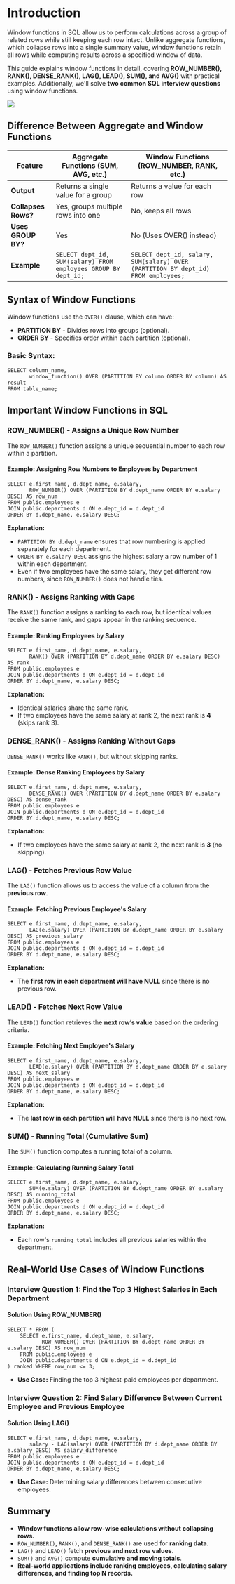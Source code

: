 # Introduction
Window functions in SQL allow us to perform calculations across a group of related rows while still keeping each row intact. Unlike aggregate functions, which collapse rows into a single summary value, window functions retain all rows while computing results across a specified window of data.

This guide explains window functions in detail, covering **ROW_NUMBER(), RANK(), DENSE_RANK(), LAG(), LEAD(), SUM(), and AVG()** with practical examples. Additionally, we'll solve **two common SQL interview questions** using window functions.

[![](https://markdown-videos-api.jorgenkh.no/youtube/gMymeinwF8A)](https://youtu.be/gMymeinwF8A)

## Difference Between Aggregate and Window Functions

| Feature                 | Aggregate Functions (SUM, AVG, etc.) | Window Functions (ROW_NUMBER, RANK, etc.) |
|-------------------------|-------------------------------------|------------------------------------------|
| **Output**              | Returns a single value for a group | Returns a value for each row            |
| **Collapses Rows?**     | Yes, groups multiple rows into one | No, keeps all rows                      |
| **Uses GROUP BY?**      | Yes                                 | No (Uses OVER() instead)                |
| **Example**            | `SELECT dept_id, SUM(salary) FROM employees GROUP BY dept_id;` | `SELECT dept_id, salary, SUM(salary) OVER (PARTITION BY dept_id) FROM employees;` |

## Syntax of Window Functions
Window functions use the `OVER()` clause, which can have:

* **PARTITION BY** - Divides rows into groups (optional).
* **ORDER BY** - Specifies order within each partition (optional).

### Basic Syntax:
```
SELECT column_name, 
       window_function() OVER (PARTITION BY column ORDER BY column) AS result
FROM table_name;
```

## Important Window Functions in SQL

### ROW_NUMBER() - Assigns a Unique Row Number
The `ROW_NUMBER()` function assigns a unique sequential number to each row within a partition.

#### Example: Assigning Row Numbers to Employees by Department
```
SELECT e.first_name, d.dept_name, e.salary,
       ROW_NUMBER() OVER (PARTITION BY d.dept_name ORDER BY e.salary DESC) AS row_num
FROM public.employees e 
JOIN public.departments d ON e.dept_id = d.dept_id
ORDER BY d.dept_name, e.salary DESC;
```

**Explanation:**
- `PARTITION BY d.dept_name` ensures that row numbering is applied separately for each department.
- `ORDER BY e.salary DESC` assigns the highest salary a row number of 1 within each department.
- Even if two employees have the same salary, they get different row numbers, since `ROW_NUMBER()` does not handle ties.

### RANK() - Assigns Ranking with Gaps
The `RANK()` function assigns a ranking to each row, but identical values receive the same rank, and gaps appear in the ranking sequence.

#### Example: Ranking Employees by Salary
```
SELECT e.first_name, d.dept_name, e.salary,
       RANK() OVER (PARTITION BY d.dept_name ORDER BY e.salary DESC) AS rank
FROM public.employees e 
JOIN public.departments d ON e.dept_id = d.dept_id
ORDER BY d.dept_name, e.salary DESC;
```

**Explanation:**
- Identical salaries share the same rank.
- If two employees have the same salary at rank 2, the next rank is **4** (skips rank 3).

### DENSE_RANK() - Assigns Ranking Without Gaps
`DENSE_RANK()` works like `RANK()`, but without skipping ranks.

#### Example: Dense Ranking Employees by Salary
```
SELECT e.first_name, d.dept_name, e.salary,
       DENSE_RANK() OVER (PARTITION BY d.dept_name ORDER BY e.salary DESC) AS dense_rank
FROM public.employees e 
JOIN public.departments d ON e.dept_id = d.dept_id
ORDER BY d.dept_name, e.salary DESC;
```

**Explanation:**
- If two employees have the same salary at rank 2, the next rank is **3** (no skipping).

### LAG() - Fetches Previous Row Value
The `LAG()` function allows us to access the value of a column from the **previous row**.

#### Example: Fetching Previous Employee's Salary
```
SELECT e.first_name, d.dept_name, e.salary,
       LAG(e.salary) OVER (PARTITION BY d.dept_name ORDER BY e.salary DESC) AS previous_salary
FROM public.employees e 
JOIN public.departments d ON e.dept_id = d.dept_id
ORDER BY d.dept_name, e.salary DESC;
```

**Explanation:**
- The **first row in each department will have NULL** since there is no previous row.

### LEAD() - Fetches Next Row Value
The `LEAD()` function retrieves the **next row’s value** based on the ordering criteria.

#### Example: Fetching Next Employee's Salary
```
SELECT e.first_name, d.dept_name, e.salary,
       LEAD(e.salary) OVER (PARTITION BY d.dept_name ORDER BY e.salary DESC) AS next_salary
FROM public.employees e 
JOIN public.departments d ON e.dept_id = d.dept_id
ORDER BY d.dept_name, e.salary DESC;
```

**Explanation:**
- The **last row in each partition will have NULL** since there is no next row.

### SUM() - Running Total (Cumulative Sum)
The `SUM()` function computes a running total of a column.

#### Example: Calculating Running Salary Total
```
SELECT e.first_name, d.dept_name, e.salary,
       SUM(e.salary) OVER (PARTITION BY d.dept_name ORDER BY e.salary DESC) AS running_total
FROM public.employees e 
JOIN public.departments d ON e.dept_id = d.dept_id
ORDER BY d.dept_name, e.salary DESC;
```

**Explanation:**
- Each row's `running_total` includes all previous salaries within the department.

## Real-World Use Cases of Window Functions

### Interview Question 1: Find the Top 3 Highest Salaries in Each Department
#### Solution Using ROW_NUMBER()
```
SELECT * FROM (
    SELECT e.first_name, d.dept_name, e.salary,
           ROW_NUMBER() OVER (PARTITION BY d.dept_name ORDER BY e.salary DESC) AS row_num
    FROM public.employees e 
    JOIN public.departments d ON e.dept_id = d.dept_id
) ranked WHERE row_num <= 3;
```
* **Use Case:** Finding the top 3 highest-paid employees per department.

### Interview Question 2: Find Salary Difference Between Current Employee and Previous Employee
#### Solution Using LAG()
```
SELECT e.first_name, d.dept_name, e.salary,
       salary - LAG(salary) OVER (PARTITION BY d.dept_name ORDER BY e.salary DESC) AS salary_difference
FROM public.employees e 
JOIN public.departments d ON e.dept_id = d.dept_id
ORDER BY d.dept_name, e.salary DESC;
```
* **Use Case:** Determining salary differences between consecutive employees.

## Summary
* **Window functions allow row-wise calculations without collapsing rows.**
* `ROW_NUMBER()`, `RANK()`, and `DENSE_RANK()` are used for **ranking data**.
* `LAG()` and `LEAD()` fetch **previous and next row values**.
* `SUM()` and `AVG()` compute **cumulative and moving totals**.
* **Real-world applications include ranking employees, calculating salary differences, and finding top N records.**
